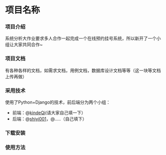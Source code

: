 # 项目名称

### 项目介绍

系统分析大作业要求多人合作一起完成一个在线预约挂号系统，所以新开了一个小组让大家共同合作~

### 项目文档 

有各种各样的文档，如需求文档，用例文档，数据库设计文档等等（这一块等文档上传再做）

### 采用技术

使用了Python+Django的技术，前后端分为两个小组：
* 前端：@[kindeQi](https://github.com/kindeQi)(请大家自己填一下）
* 后端：@[shiyi001](https://github.com/shiyi001)，@.....（自己填下）

### 下载安装

### 使用方法
